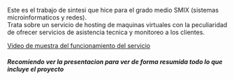 <p>
Este es el trabajo de sintesi que hice para el grado medio SMIX (sistemas microinformaticos y redes). <br>
Trata sobre un servicio de hosting de maquinas virtuales con la peculiaridad de ofrecer servicios de asistencia tecnica y monitoreo a los clientes.
</p>
<a href="#">Video de muestra del funcionamiento del servicio</a>

<h5>Recomiendo ver la presentacion para ver de forma resumida todo lo que incluye el proyecto</h5>

